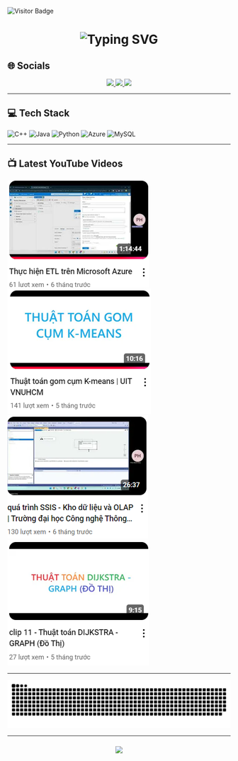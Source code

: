 ![Visitor Badge](https://visitor-badge.laobi.icu/badge?page_id=Hungpm267.Hungpm267)

<h1 align="center">
    <img src="https://readme-typing-svg.herokuapp.com?font=Arial+&duration=3000&pause=650&background=DFFCFF00&center=true&multiline=true&repeat=false&width=700&height=80&lines=Hello+%5E%5E;Happy+for+your+visitation!;I'm+Ales+Pham.+Student+from+University+of+Information+Technology" alt="Typing SVG" />
</h1>

## 🌐 Socials
<div align="center">
<a href="mailto:Hungpm267@gmail.com">
    <img src="https://img.shields.io/badge/Gmail-333333?style=for-the-badge&logo=gmail&logoColor=red" />
</a>
<a href="https://www.linkedin.com/in/hungpm267/" target="_blank">
    <img src="https://img.shields.io/badge/LinkedIn-0077B5?style=for-the-badge&logo=linkedin&logoColor=white" />
</a>
<a href="https://hungpm267.github.io/Ales_Pham/#" target="_blank">
    <img src="https://img.shields.io/badge/Portfolio-FF5722?style=for-the-badge&logo=todoist&logoColor=white" />
</a>
</div>

---

## 💻 Tech Stack
![C++](https://img.shields.io/badge/c++-%2300599C.svg?style=flat&logo=c%2B%2B&logoColor=white) 
![Java](https://img.shields.io/badge/java-%23ED8B00.svg?style=flat&logo=java&logoColor=white) 
![Python](https://img.shields.io/badge/python-3670A0?style=flat&logo=python&logoColor=ffdd54) 
![Azure](https://img.shields.io/badge/azure-%230072C6.svg?style=flat&logo=azure-devops&logoColor=white) 
![MySQL](https://img.shields.io/badge/mysql-%2300f.svg?style=flat&logo=mysql&logoColor=white) 

---

## 📺 Latest YouTube Videos
<div>
<a href="https://youtu.be/3wUCPwyJahM?si=z6YfyUzbCUwNZray">
    <img src="./hình ảnh/image.png" alt="Thực hiện ETL trên Azure" />
</a>
<a href="https://youtu.be/A9MKXKRtL_M?si=Sn_FrTwUCABizL9b">
    <img src="./hình ảnh/gom chụm.png" alt="Thuật toán gom cụm K-Mean" />
</a>
<a href="https://youtu.be/cYGOwqLYO7E?si=b13V65NyC5E01C_t">
    <img src="./hình ảnh/SSIS video.png" alt="Quá Trình SSIS xây dựng DatawareHouse" />
</a>
<a href="https://youtu.be/Qxk12D07oRA?si=ThP0KDZwZCCerD8N">
    <img src="./hình ảnh/dsa.png" alt="Thuật toán Dijkstra" />
</a>
</div>

---

![Snake Contribution](https://raw.githubusercontent.com/buubuu203/buubuu203/output/github-contribution-grid-snake.svg)


<hr/>

<h3 align="center">
    <img src="https://readme-typing-svg.herokuapp.com/?font=Righteous&size=25&center=true&vCenter=true&width=500&height=70&duration=4000&lines=Thanks+for+visiting!+✌️;+Shoot+me+a+message+on+Linkedin!;I'm+always+down+to+collab+:)">
</h3>

<br/>

